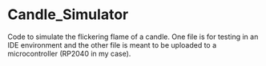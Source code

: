 # Candle_Simulator
Code to simulate the flickering flame of a candle. One file is for testing in an IDE environment and the other file is meant to be uploaded to a microcontroller (RP2040 in my case).
